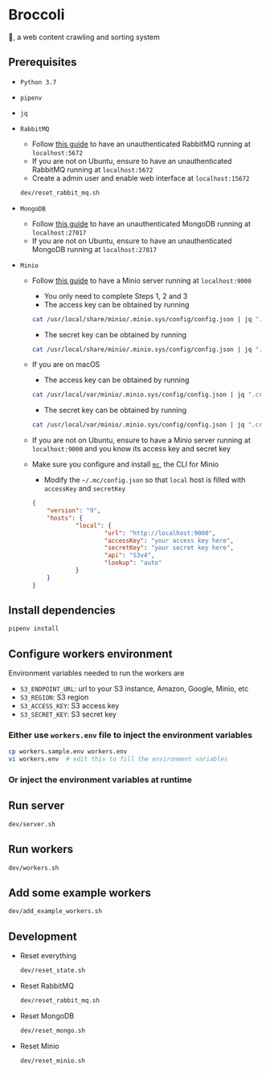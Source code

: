 # Broccoli

🥦, a web content crawling and sorting system

## Prerequisites
* `Python 3.7`
* `pipenv`
* `jq`
* `RabbitMQ`
    * Follow [this guide](https://www.rabbitmq.com/install-debian.html) to have an unauthenticated RabbitMQ running at `localhost:5672`
    * If you are not on Ubuntu, ensure to have an unauthenticated RabbitMQ running at `localhost:5672`
    * Create a admin user and enable web interface at `localhost:15672`

    ```bash
    dev/reset_rabbit_mq.sh
    ```

* `MongoDB`
    * Follow [this guide](https://docs.mongodb.com/manual/tutorial/install-mongodb-on-ubuntu/) to have an unauthenticated MongoDB running at `localhost:27017`
    * If you are not on Ubuntu, ensure to have an unauthenticated MongoDB running at `localhost:27017`

* `Minio`
    * Follow [this guide](https://www.digitalocean.com/community/tutorials/how-to-set-up-an-object-storage-server-using-minio-on-ubuntu-16-04) to have a Minio server running at `localhost:9000`
        * You only need to complete Steps 1, 2 and 3
        * The access key can be obtained by running

        ```bash
        cat /usr/local/share/minio/.minio.sys/config/config.json | jq ".credential.accessKey"
        ```

        * The secret key can be obtained by running

        ```bash
        cat /usr/local/share/minio/.minio.sys/config/config.json | jq ".credential.secretKey"
        ```
    * If you are on macOS
        * The access key can be obtained by running

        ```bash
        cat /usr/local/var/minio/.minio.sys/config/config.json | jq ".credential.accessKey"
        ```

        * The secret key can be obtained by running

        ```bash
        cat /usr/local/var/minio/.minio.sys/config/config.json | jq ".credential.secretKey"
        ```
    * If you are not on Ubuntu, ensure to have a Minio server running at `localhost:9000` and you know its access key and secret key
    * Make sure you configure and install [`mc`](https://github.com/minio/mc), the CLI for Minio
        * Modify the `~/.mc/config.json` so that `local` host is filled with `accessKey` and `secretKey`

        ```json
        {
            "version": "9",
            "hosts": {
                    "local": {
                            "url": "http://localhost:9000",
                            "accessKey": "your access key here",
                            "secretKey": "your secret key here",
                            "api": "S3v4",
                            "lookup": "auto"
                    }
            }
        }
        ```

## Install dependencies
```bash
pipenv install
```

## Configure workers environment

Environment variables needed to run the workers are

* `S3_ENDPOINT_URL`: url to your S3 instance, Amazon, Google, Minio, etc
* `S3_REGION`: S3 region
* `S3_ACCESS_KEY`: S3 access key
* `S3_SECRET_KEY`: S3 secret key

### Either use `workers.env` file to inject the environment variables

```bash
cp workers.sample.env workers.env
vi workers.env  # edit this to fill the environment variables
```

### Or inject the environment variables at runtime

## Run server
```bash
dev/server.sh
```

## Run workers
```bash
dev/workers.sh
```

## Add some example workers
```bash
dev/add_example_workers.sh
```

## Development
* Reset everything

    ```bash
    dev/reset_state.sh
    ```

* Reset RabbitMQ

    ```bash
    dev/reset_rabbit_mq.sh
    ```

* Reset MongoDB

    ```bash
    dev/reset_mongo.sh
    ```

* Reset Minio

    ```bash
    dev/reset_minio.sh
    ```